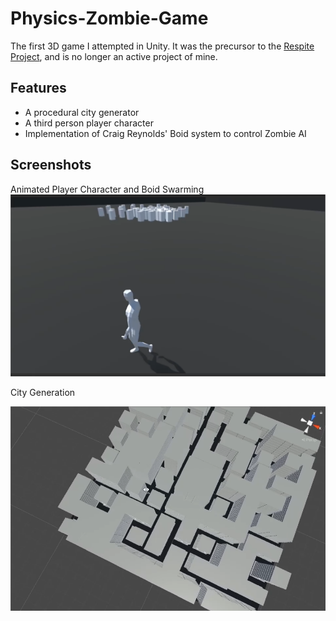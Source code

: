 # Physics-Zombie-Game
The first 3D game I attempted in Unity. It was the precursor to the [Respite Project](https://github.com/Sove67/Respite), and is no longer an active project of mine.

## Features
- A procedural city generator
- A third person player character
- Implementation of Craig Reynolds' Boid system to control Zombie AI

## Screenshots
Animated Player Character and Boid Swarming
![Screenshot 1](./Screenshots/Physics-Zombie-Game%20Screenshot%201.PNG?raw=true)

City Generation

![Screenshot 1](./Screenshots/Physics-Zombie-Game%20Screenshot%202.PNG?raw=true)
